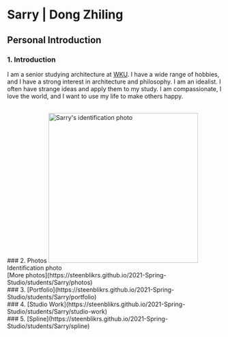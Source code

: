 # Sarry | Dong Zhiling
## Personal Introduction

### 1. Introduction

I am a senior studying architecture at [WKU](https://wku.edu.cn/). I have a wide range of hobbies, and I have a strong interest in architecture and philosophy. I am an idealist. I often have strange ideas and apply them to my study. I am compassionate, I love the world, and I want to use my life to make others happy.
 
 <br>
### 2. Photos

<img alt="Sarry's identification photo" src="https://github.com/steenblikrs/2021-Spring-Studio/blob/gh-pages/students/Sarry/%E5%BE%AE%E4%BF%A1%E5%9B%BE%E7%89%87_20210304110634.jpg?raw=true" width="350">
 <br>Identification photo
 <br>[More photos](https://steenblikrs.github.io/2021-Spring-Studio/students/Sarry/photos)
 <br>
### 3. [Portfolio](https://steenblikrs.github.io/2021-Spring-Studio/students/Sarry/portfolio)
 <br>
### 4. [Studio Work](https://steenblikrs.github.io/2021-Spring-Studio/students/Sarry/studio-work)
 <br>
### 5. [Spline](https://steenblikrs.github.io/2021-Spring-Studio/students/Sarry/spline)
 
